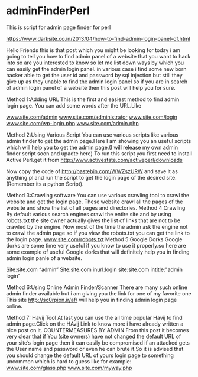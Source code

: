 # adminFinderPerl
This is script for admin page finder for perl


https://www.darksite.co.in/2013/04/how-to-find-admin-login-panel-of.html

Hello Friends this is that post which you might be looking for today i am going to tell you how to find admin panel of a website that you want to hack into so are you interested to know so let me list down ways by which you can easily get the admin login panel.
in various case i find some new born hacker able to get the user id and password by sql injection but still they give up as they unable to find the admin login panel so if you are in search of admin login panel of a website then this post will help you for sure.

Method 1:Adding URL
This is the first and easiest method to find admin login page. You can add some words
after the URL.Like

www.site.com/admin
www.site.com/administrator
www.site.com/login
www.site.com/wp-login.php
www.site.com/admin.php

Method 2:Using Various Script
You can use various scripts like various admin finder to get the admin page.Here I am
showing you an useful scripts which will help you to get the admin page.(I will release my own admin finder script soon and upadte here)
To run this script you first need to install Active Perl.get it from
http://www.activestate.com/activeperl/downloads

Now copy the code of http://pastebin.com/WWZszURW and save it as anything.pl and
run the script to get the login page of the desired site.(Remember its a python Script).

Method 3:Crawling software
You can use various crawling tool to crawl the website and get the login page. These
website crawl all the pages of the website and show the list of all pages and
directories.
Method 4:Crawling
By default various search engines crawl the entire site and by using robots.txt the site
owner actually gives the list of links that are not to be crawled by the engine.
Now most
of the time the admin ask the engine not to crawl the admin page so if you view the
robots.txt you can get the link to the login page.
www.site.com/robots.txt
Method 5:Google Dorks
Google dorks are some time very useful if you know to use it properly.so here are some example of useful Google dorks that will definitely help you in finding admin login panle of a website.

Site:site.com “admin”
Site:site.com inurl:login
site:site.com intitle:"admin login"

Method 6:Using Online Admin Finder/Scanner
There are many such online admin finder available but i am giving you the link for one of my favorite one This
site http://sc0rpion.ir/af/ will help you in finding admin login page online.

Method 7: Havij Tool
At last you can use the all time popular Havij to find admin page.Click on the HAvij Link to know more i have already written a nice post on it.
COUNTERMEASURES BY ADMIN
From this post it becomes very clear that if You (site owners) have not changed the
default URL of your site’s login page then it can easily be compromised if an attacked
gets the User name and password or even he can brute it.So it is advised that you
should change the default URL of yours login page to something uncommon which is
hard to guess like for example:
www.site.com/glass.php
www.site.com/myway.php
